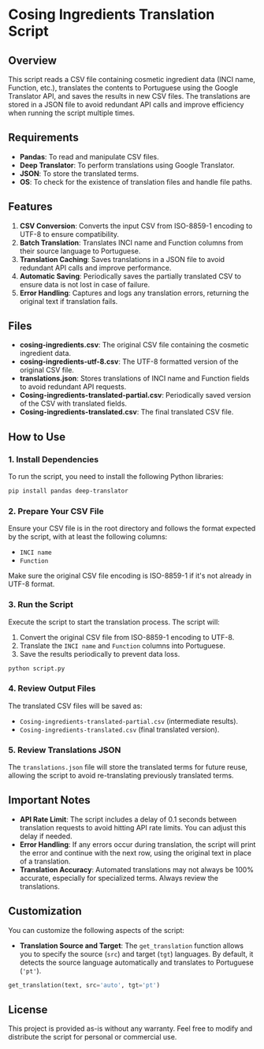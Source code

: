 
# Cosing Ingredients Translation Script

## Overview
This script reads a CSV file containing cosmetic ingredient data (INCI name, Function, etc.), translates the contents to Portuguese using the Google Translator API, and saves the results in new CSV files. The translations are stored in a JSON file to avoid redundant API calls and improve efficiency when running the script multiple times.

## Requirements
- **Pandas**: To read and manipulate CSV files.
- **Deep Translator**: To perform translations using Google Translator.
- **JSON**: To store the translated terms.
- **OS**: To check for the existence of translation files and handle file paths.

## Features
1. **CSV Conversion**: Converts the input CSV from ISO-8859-1 encoding to UTF-8 to ensure compatibility.
2. **Batch Translation**: Translates INCI name and Function columns from their source language to Portuguese.
3. **Translation Caching**: Saves translations in a JSON file to avoid redundant API calls and improve performance.
4. **Automatic Saving**: Periodically saves the partially translated CSV to ensure data is not lost in case of failure.
5. **Error Handling**: Captures and logs any translation errors, returning the original text if translation fails.

## Files
- **cosing-ingredients.csv**: The original CSV file containing the cosmetic ingredient data.
- **cosing-ingredients-utf-8.csv**: The UTF-8 formatted version of the original CSV file.
- **translations.json**: Stores translations of INCI name and Function fields to avoid redundant API requests.
- **Cosing-ingredients-translated-partial.csv**: Periodically saved version of the CSV with translated fields.
- **Cosing-ingredients-translated.csv**: The final translated CSV file.

## How to Use

### 1. Install Dependencies
To run the script, you need to install the following Python libraries:
```bash
pip install pandas deep-translator
```

### 2. Prepare Your CSV File
Ensure your CSV file is in the root directory and follows the format expected by the script, with at least the following columns:
- `INCI name`
- `Function`

Make sure the original CSV file encoding is ISO-8859-1 if it's not already in UTF-8 format.

### 3. Run the Script
Execute the script to start the translation process. The script will:
1. Convert the original CSV file from ISO-8859-1 encoding to UTF-8.
2. Translate the `INCI name` and `Function` columns into Portuguese.
3. Save the results periodically to prevent data loss.

```bash
python script.py
```

### 4. Review Output Files
The translated CSV files will be saved as:
- `Cosing-ingredients-translated-partial.csv` (intermediate results).
- `Cosing-ingredients-translated.csv` (final translated version).

### 5. Review Translations JSON
The `translations.json` file will store the translated terms for future reuse, allowing the script to avoid re-translating previously translated terms.

## Important Notes

- **API Rate Limit**: The script includes a delay of 0.1 seconds between translation requests to avoid hitting API rate limits. You can adjust this delay if needed.
- **Error Handling**: If any errors occur during translation, the script will print the error and continue with the next row, using the original text in place of a translation.
- **Translation Accuracy**: Automated translations may not always be 100% accurate, especially for specialized terms. Always review the translations.

## Customization
You can customize the following aspects of the script:
- **Translation Source and Target**: The `get_translation` function allows you to specify the source (`src`) and target (`tgt`) languages. By default, it detects the source language automatically and translates to Portuguese (`'pt'`).

```python
get_translation(text, src='auto', tgt='pt')
```

## License
This project is provided as-is without any warranty. Feel free to modify and distribute the script for personal or commercial use.
